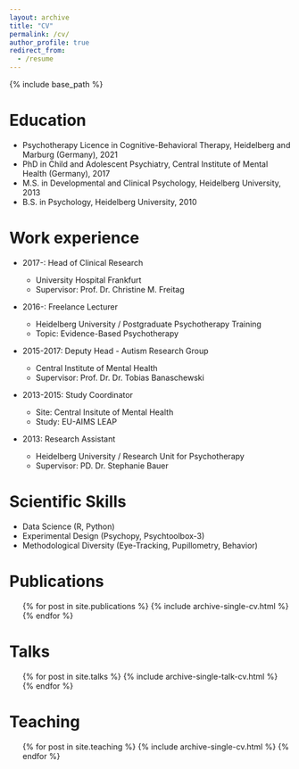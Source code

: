 ```yaml
---
layout: archive
title: "CV"
permalink: /cv/
author_profile: true
redirect_from:
  - /resume
---
```


{% include base_path %}

Education
======
* Psychotherapy Licence in Cognitive-Behavioral Therapy, Heidelberg and Marburg (Germany), 2021
* PhD in Child and Adolescent Psychiatry, Central Institute of Mental Health (Germany), 2017
* M.S. in Developmental and Clinical Psychology, Heidelberg University, 2013
* B.S. in Psychology, Heidelberg University, 2010

Work experience
======
* 2017-: Head of Clinical Research
  * University Hospital Frankfurt
  * Supervisor: Prof. Dr. Christine M. Freitag

* 2016-: Freelance Lecturer
  * Heidelberg University / Postgraduate Psychotherapy Training
  * Topic: Evidence-Based Psychotherapy

* 2015-2017: Deputy Head - Autism Research Group
  * Central Institute of Mental Health
  * Supervisor: Prof. Dr. Dr. Tobias Banaschewski
  
* 2013-2015: Study Coordinator
  * Site: Central Insitute of Mental Health
  * Study: EU-AIMS LEAP 
  
* 2013: Research Assistant
  * Heidelberg University / Research Unit for Psychotherapy
  * Supervisor: PD. Dr. Stephanie Bauer
  

Scientific Skills
======
* Data Science (R, Python)
* Experimental Design (Psychopy, Psychtoolbox-3)
* Methodological Diversity (Eye-Tracking, Pupillometry, Behavior)
  
Publications
======
  <ul>{% for post in site.publications %}
    {% include archive-single-cv.html %}
  {% endfor %}</ul>
  
Talks
======
  <ul>{% for post in site.talks %}
    {% include archive-single-talk-cv.html %}
  {% endfor %}</ul>
  
Teaching
======
  <ul>{% for post in site.teaching %}
    {% include archive-single-cv.html %}
  {% endfor %}</ul>
  

